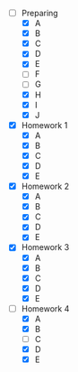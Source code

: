 - [ ] Preparing
    - [x] A
    - [x] B
    - [x] C
    - [x] D
    - [x] E
    - [ ] F
    - [ ] G
    - [x] H
    - [x] I
    - [x] J

- [x] Homework 1
    - [x] A
    - [x] B
    - [x] C
    - [x] D
    - [x] E

- [x] Homework 2
    - [x] A
    - [x] B
    - [x] C
    - [x] D
    - [x] E

- [x] Homework 3
    - [x] A
    - [x] B
    - [x] C
    - [x] D
    - [x] E

- [ ] Homework 4
    - [x] A
    - [x] B
    - [ ] C
    - [x] D
    - [x] E
